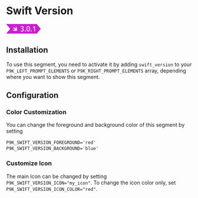 # Swift Version

![](segment.png)

## Installation

To use this segment, you need to activate it by adding `swift_version` to your
`P9K_LEFT_PROMPT_ELEMENTS` or `P9K_RIGHT_PROMPT_ELEMENTS` array, depending
where you want to show this segment.

## Configuration

### Color Customization

You can change the foreground and background color of this segment by setting
```
P9K_SWIFT_VERSION_FOREGROUND='red'
P9K_SWIFT_VERSION_BACKGROUND='blue'
```

### Customize Icon

The main Icon can be changed by setting `P9K_SWIFT_VERSION_ICON="my_icon"`. To change the
icon color only, set `P9K_SWIFT_VERSION_ICON_COLOR="red"`.
